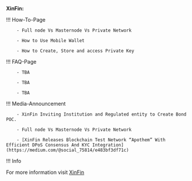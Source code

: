 ﻿**XinFin:**

!!! How-To-Page

        - Full node Vs Masternode Vs Private Network

        - How to Use Mobile Wallet 

        - How to Create, Store and access Private Key


!!! FAQ-Page

        - TBA

        - TBA

        - TBA

!!! Media-Announcement

        - XinFin Inviting Institution and Regulated entity to Create Bond POC.

        - Full node Vs Masternode Vs Private Network
        
        - [XinFin Releases Blockchain Test Network “Apothem” With Efficient DPoS Consensus And KYC Integration](https://medium.com/@social_75814/e483bf3df71c)

!!! Info

For more information visit [XinFin](https://howto.xinfin.org)
